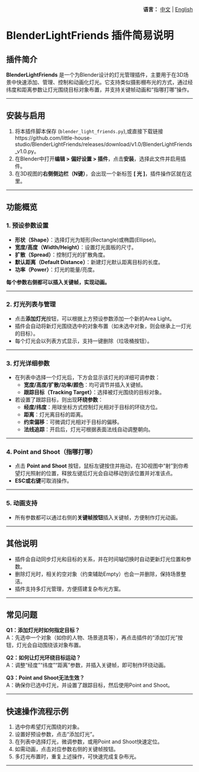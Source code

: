 <p align="right">
    <b>语言：</b> <a href="README.md">中文</a> | <a href="README_EN.md">English</a>
</p>

# BlenderLightFriends 插件简易说明

## 插件简介

**BlenderLightFriends** 是一个为Blender设计的灯光管理插件，主要用于在3D场景中快速添加、管理、控制和动画化灯光。它支持类似摄影棚布光的方式，通过经纬度和距离参数让灯光围绕目标对象布置，并支持关键帧动画和“指哪打哪”操作。

---

## 安装与启用

1. 将本插件脚本保存 (`blender_light_friends.py`),或直接下载链接https://github.com/little-house-studio/BlenderLightFriends/releases/download/v1.0/BlenderLightFriends_v1.0.py。
2. 在Blender中打开**编辑 > 偏好设置 > 插件**，点击**安装**，选择此文件并启用插件。
3. 在3D视图的**右侧侧边栏（N键）**，会出现一个新标签 **[ 光 ]**，插件操作区就在这里。

---

## 功能概览

### 1. 预设参数设置

- **形状（Shape）**：选择灯光为矩形(Rectangle)或椭圆(Ellipse)。
- **宽度/高度（Width/Height）**：设置灯光面板的尺寸。
- **扩散（Spread）**：控制灯光的扩散角度。
- **默认距离（Default Distance）**：新建灯光默认距离目标的长度。
- **功率（Power）**：灯光的能量/亮度。

**每个参数右侧都可以插入关键帧，实现动画。**

---

### 2. 灯光列表与管理

- 点击**添加灯光**按钮，可以根据上方预设参数添加一个新的Area Light。
- 插件会自动将新灯光围绕选中的对象布置（如未选中对象，则会继承上一灯光的目标）。
- 每个灯光会以列表方式显示，支持一键删除（垃圾桶按钮）。

---

### 3. 灯光详细参数

- 在列表中选择一个灯光后，下方会显示该灯光的详细可调参数：
  - **宽度/高度/扩散/功率/颜色**：均可调节并插入关键帧。
  - **跟踪目标（Tracking Target）**：选择被灯光围绕的目标对象。
- 若设置了跟踪目标，则出现**环绕参数**：
  - **经度/纬度**：用球坐标方式控制灯光相对于目标的环绕方位。
  - **距离**：灯光离目标的距离。
  - **约束偏移**：可微调灯光相对于目标的偏移。
  - **法线追踪**：开启后，灯光可根据表面法线自动调整朝向。

---

### 4. Point and Shoot（指哪打哪）

- 点击 **Point and Shoot** 按钮，鼠标左键按住并拖动，在3D视图中“射”到你希望灯光照射的位置，释放左键后灯光会自动移动到该位置并对准该点。
- **ESC或右键**可取消操作。

---

### 5. 动画支持

- 所有参数都可以通过右侧的**关键帧按钮**插入关键帧，方便制作灯光动画。

---

## 其他说明

- 插件会自动同步灯光和目标的关系，并在时间轴切换时自动更新灯光位置和参数。
- 删除灯光时，相关的空对象（约束辅助Empty）也会一并删除，保持场景整洁。
- 插件支持多灯光管理，方便搭建复杂布光方案。

---

## 常见问题

**Q1：添加灯光时如何指定目标？**  
A：先选中一个对象（如你的人物、场景道具等），再点击插件的“添加灯光”按钮，灯光会自动围绕该对象布置。

**Q2：如何让灯光环绕目标运动？**  
A：调整“经度”“纬度”“距离”参数，并插入关键帧，即可制作环绕动画。

**Q3：Point and Shoot无法生效？**  
A：确保你已选中灯光，并设置了跟踪目标，然后使用Point and Shoot。

---

## 快速操作流程示例

1. 选中你希望灯光围绕的对象。
2. 设置好预设参数，点击“添加灯光”。
3. 在列表中选择灯光，微调参数，或用Point and Shoot快速定位。
4. 如需动画，点击对应参数右侧的关键帧按钮。
5. 多灯光布置时，重复上述操作，可快速完成复杂布光。

---

